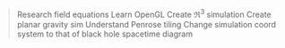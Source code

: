 
> Research field equations
> Learn OpenGL
> Create $\Re^3$ simulation
> Create planar gravity sim
> Understand Penrose tiling
> Change simulation coord system to that of black hole spacetime diagram
